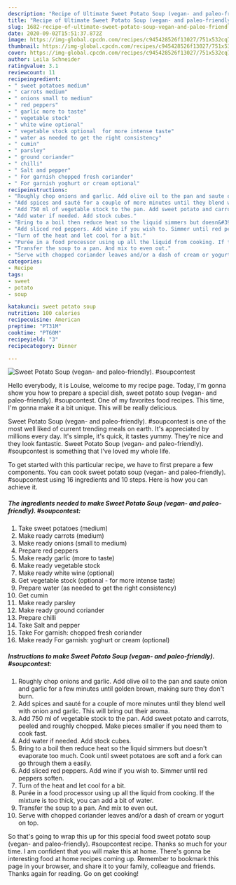 ```yaml
---
description: "Recipe of Ultimate Sweet Potato Soup (vegan- and paleo-friendly). #soupcontest"
title: "Recipe of Ultimate Sweet Potato Soup (vegan- and paleo-friendly). #soupcontest"
slug: 1682-recipe-of-ultimate-sweet-potato-soup-vegan-and-paleo-friendly-soupcontest
date: 2020-09-02T15:51:37.872Z
image: https://img-global.cpcdn.com/recipes/c945428526f13027/751x532cq70/sweet-potato-soup-vegan-and-paleo-friendly-soupcontest-recipe-main-photo.jpg
thumbnail: https://img-global.cpcdn.com/recipes/c945428526f13027/751x532cq70/sweet-potato-soup-vegan-and-paleo-friendly-soupcontest-recipe-main-photo.jpg
cover: https://img-global.cpcdn.com/recipes/c945428526f13027/751x532cq70/sweet-potato-soup-vegan-and-paleo-friendly-soupcontest-recipe-main-photo.jpg
author: Leila Schneider
ratingvalue: 3.1
reviewcount: 11
recipeingredient:
- " sweet potatoes medium"
- " carrots medium"
- " onions small to medium"
- " red peppers"
- " garlic more to taste"
- " vegetable stock"
- " white wine optional"
- " vegetable stock optional  for more intense taste"
- " water as needed to get the right consistency"
- " cumin"
- " parsley"
- " ground coriander"
- " chilli"
- " Salt and pepper"
- " For garnish chopped fresh coriander"
- " For garnish yoghurt or cream optional"
recipeinstructions:
- "Roughly chop onions and garlic. Add olive oil to the pan and saute onion and garlic for a few minutes until golden brown, making sure they don&#39;t burn."
- "Add spices and sauté for a couple of more minutes until they blend well with onion and garlic. This will bring out their aroma."
- "Add 750 ml of vegetable stock to the pan. Add sweet potato and carrots, peeled and roughly chopped. Make pieces smaller if you need them to cook fast."
- "Add water if needed. Add stock cubes."
- "Bring to a boil then reduce heat so the liquid simmers but doesn&#39;t evaporate too much. Cook until sweet potatoes are soft and a fork can go through them a easily."
- "Add sliced red peppers. Add wine if you wish to. Simmer until red peppers soften."
- "Turn of the heat and let cool for a bit."
- "Purée in a food processor using up all the liquid from cooking. If the mixture is too thick, you can add a bit of water."
- "Transfer the soup to a pan. And mix to even out."
- "Serve with chopped coriander leaves and/or a dash of cream or yogurt on top."
categories:
- Recipe
tags:
- sweet
- potato
- soup

katakunci: sweet potato soup 
nutrition: 100 calories
recipecuisine: American
preptime: "PT31M"
cooktime: "PT60M"
recipeyield: "3"
recipecategory: Dinner

---
```



![Sweet Potato Soup (vegan- and paleo-friendly). #soupcontest](https://img-global.cpcdn.com/recipes/c945428526f13027/751x532cq70/sweet-potato-soup-vegan-and-paleo-friendly-soupcontest-recipe-main-photo.jpg)

Hello everybody, it is Louise, welcome to my recipe page. Today, I'm gonna show you how to prepare a special dish, sweet potato soup (vegan- and paleo-friendly). #soupcontest. One of my favorites food recipes. This time, I'm gonna make it a bit unique. This will be really delicious.



Sweet Potato Soup (vegan- and paleo-friendly). #soupcontest is one of the most well liked of current trending meals on earth. It's appreciated by millions every day. It's simple, it's quick, it tastes yummy. They're nice and they look fantastic. Sweet Potato Soup (vegan- and paleo-friendly). #soupcontest is something that I've loved my whole life.


To get started with this particular recipe, we have to first prepare a few components. You can cook sweet potato soup (vegan- and paleo-friendly). #soupcontest using 16 ingredients and 10 steps. Here is how you can achieve it.

<!--inarticleads1-->

##### The ingredients needed to make Sweet Potato Soup (vegan- and paleo-friendly). #soupcontest:

1. Take  sweet potatoes (medium)
1. Make ready  carrots (medium)
1. Make ready  onions (small to medium)
1. Prepare  red peppers
1. Make ready  garlic (more to taste)
1. Make ready  vegetable stock
1. Make ready  white wine (optional)
1. Get  vegetable stock (optional - for more intense taste)
1. Prepare  water (as needed to get the right consistency)
1. Get  cumin
1. Make ready  parsley
1. Make ready  ground coriander
1. Prepare  chilli
1. Take  Salt and pepper
1. Take  For garnish: chopped fresh coriander
1. Make ready  For garnish: yoghurt or cream (optional)




<!--inarticleads2-->

##### Instructions to make Sweet Potato Soup (vegan- and paleo-friendly). #soupcontest:

1. Roughly chop onions and garlic. Add olive oil to the pan and saute onion and garlic for a few minutes until golden brown, making sure they don&#39;t burn.
1. Add spices and sauté for a couple of more minutes until they blend well with onion and garlic. This will bring out their aroma.
1. Add 750 ml of vegetable stock to the pan. Add sweet potato and carrots, peeled and roughly chopped. Make pieces smaller if you need them to cook fast.
1. Add water if needed. Add stock cubes.
1. Bring to a boil then reduce heat so the liquid simmers but doesn&#39;t evaporate too much. Cook until sweet potatoes are soft and a fork can go through them a easily.
1. Add sliced red peppers. Add wine if you wish to. Simmer until red peppers soften.
1. Turn of the heat and let cool for a bit.
1. Purée in a food processor using up all the liquid from cooking. If the mixture is too thick, you can add a bit of water.
1. Transfer the soup to a pan. And mix to even out.
1. Serve with chopped coriander leaves and/or a dash of cream or yogurt on top.




So that's going to wrap this up for this special food sweet potato soup (vegan- and paleo-friendly). #soupcontest recipe. Thanks so much for your time. I am confident that you will make this at home. There's gonna be interesting food at home recipes coming up. Remember to bookmark this page in your browser, and share it to your family, colleague and friends. Thanks again for reading. Go on get cooking!
